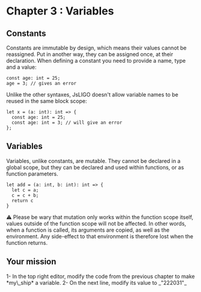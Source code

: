# Chapter 3 : Variables

<dialog character="mechanics">Seems like you have locked-in the parameters. You should unlock them so we can later change the ship configuration if need be.</dialog>

## Constants

Constants are immutable by design, which means their values cannot be reassigned. Put in another way, they can be assigned once, at their declaration. When defining a constant you need to provide a name, type and a value:

```
const age: int = 25;
age = 3; // gives an error
```

Unlike the other syntaxes, JsLIGO doesn't allow variable names to be reused in the same block scope:

```
let x = (a: int): int => {
  const age: int = 25;
  const age: int = 3; // will give an error
};
```

## Variables

Variables, unlike constants, are mutable. They cannot be declared in a global scope, but they can be declared and used within functions, or as function parameters.

```
let add = (a: int, b: int): int => {
  let c = a;
  c = c + b;
  return c
}
```

⚠️ Please be wary that mutation only works within the function scope itself, values outside of the function scope will not be affected. In other words, when a function is called, its arguments are copied, as well as the environment. Any side-effect to that environment is therefore lost when the function returns.

## Your mission

<!-- prettier-ignore -->1- In the top right editor, modify the code from the previous chapter to make *my\_ship* a variable.

<!-- prettier-ignore -->2- On the next line, modify its value to _"222031"_
